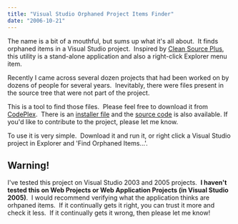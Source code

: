 ```yaml
---
title: "Visual Studio Orphaned Project Items Finder"
date: "2006-10-21"
---
```


The name is a bit of a mouthful, but sums up what it's all about.  It finds orphaned items in a Visual Studio project.  Inspired by [Clean Source Plus](http://www.codinghorror.com/blog/archives/000368.html), this utility is a stand-alone application and also a right-click Explorer menu item.

Recently I came across several dozen projects that had been worked on by dozens of people for several years.  Inevitably, there were files present in the source tree that were not part of the project.

This is a tool to find those files.  Please feel free to download it from [CodePlex](http://www.codeplex.com/Wiki/View.aspx?ProjectName=VSOrphan).  There is an [installer file](http://www.codeplex.com/Project/FileDownload.aspx?ProjectName=VSOrphan&DownloadId=3350) and the [source code](http://www.codeplex.com/Project/FileDownload.aspx?ProjectName=VSOrphan&DownloadId=3351) is also available. If you'd like to contribute to the project, please let me know.

To use it is very simple.  Download it and run it, or right click a Visual Studio project in Explorer and 'Find Orphaned Items...'.

## Warning!

I've tested this project on Visual Studio 2003 and 2005 projects.  **I haven't tested this on Web Projects or Web Application Projects (in Visual Studio 2005)**.  I would recommend verifying what the application thinks are orhpaned items.  If it continually gets it right, you can trust it more and check it less.  If it continually gets it wrong, then please let me know!
